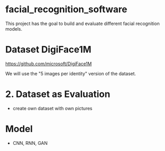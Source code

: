 # facial_recognition_software

This project has the goal to build and evaluate different facial recognition models.

# Dataset DigiFace1M
https://github.com/microsoft/DigiFace1M

We will use the "5 images per identity" version of the dataset.

# 2. Dataset as Evaluation
- create own dataset with own pictures

# Model
- CNN, RNN, GAN


